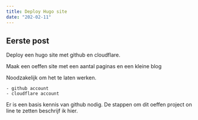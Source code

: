 ```yaml
---
title: Deploy Hugo site 
date: "202-02-11"
---
```



## Eerste post

Deploy een hugo site met github en cloudflare.

Maak een oeffen site met een aantal paginas en een kleine blog

Noodzakelijk om het te laten werken.

    - github account
    - cloudflare account

Er is een basis kennis van github nodig.
De stappen om dit oeffen project on line te zetten beschrijf ik hier.



